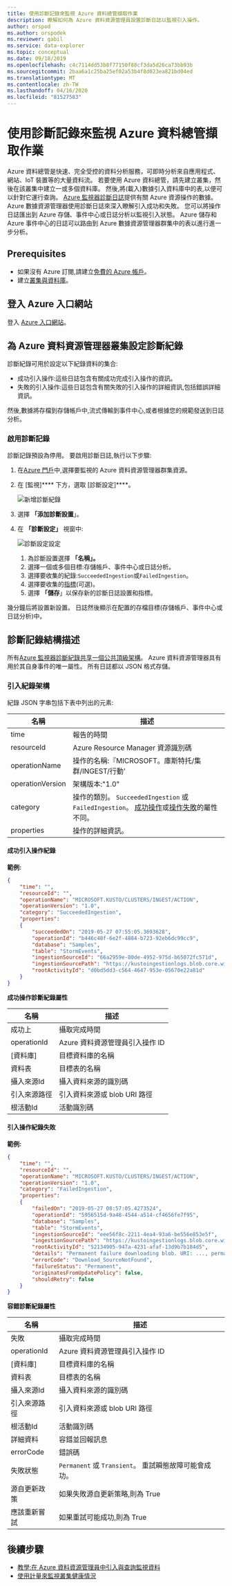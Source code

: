 ```yaml
---
title: 使用診斷記錄來監視 Azure 資料總管擷取作業
description: 瞭解如何為 Azure 資料資源管理員設置診斷日誌以監視引入操作。
author: orspod
ms.author: orspodek
ms.reviewer: gabil
ms.service: data-explorer
ms.topic: conceptual
ms.date: 09/18/2019
ms.openlocfilehash: c4c7114dd53b8f77150f88cf3da5d26ca73bb93b
ms.sourcegitcommit: 2baa6a1c25ba25ef02a53b4f8d023ea821bd04ed
ms.translationtype: MT
ms.contentlocale: zh-TW
ms.lasthandoff: 04/16/2020
ms.locfileid: "81527583"
---
```

# <a name="monitor-azure-data-explorer-ingestion-operations-using-diagnostic-logs"></a>使用診斷記錄來監視 Azure 資料總管擷取作業

Azure 資料總管是快速、完全受控的資料分析服務，可即時分析來自應用程式、網站、IoT 裝置等的大量資料流。 若要使用 Azure 資料總管，請先建立叢集，然後在該叢集中建立一或多個資料庫。 然後,將(載入)數據引入資料庫中的表,以便可以針對它運行查詢。 [Azure 監視器診斷日誌](/azure/azure-monitor/platform/diagnostic-logs-overview)提供有關 Azure 資源操作的數據。 Azure 數據資源管理器使用診斷日誌來深入瞭解引入成功和失敗。 您可以將操作日誌匯出到 Azure 存儲、事件中心或日誌分析以監視引入狀態。 Azure 儲存和 Azure 事件中心的日誌可以路由到 Azure 數據資源管理器群集中的表以進行進一步分析。

## <a name="prerequisites"></a>Prerequisites

* 如果沒有 Azure 訂閱,請建立[免費的 Azure 帳戶](https://azure.microsoft.com/free/)。
* 建立[叢集與資料庫](create-cluster-database-portal.md)。

## <a name="sign-in-to-the-azure-portal"></a>登入 Azure 入口網站

登入 [Azure 入口網站](https://portal.azure.com/)。

## <a name="set-up-diagnostic-logs-for-an-azure-data-explorer-cluster"></a>為 Azure 資料資源管理器叢集設定診斷紀錄

診斷紀錄可用於設定以下紀錄資料的集合:
* 成功引入操作:這些日誌包含有關成功完成引入操作的資訊。
* 失敗的引入操作:這些日誌包含有關失敗的引入操作的詳細資訊,包括錯誤詳細資訊。 

然後,數據將存檔到存儲帳戶中,流式傳輸到事件中心,或者根據您的規範發送到日誌分析。

### <a name="enable-diagnostic-logs"></a>啟用診斷記錄

診斷記錄預設為停用。 要啟用診斷日誌,執行以下步驟:

1. 在[Azure 門戶](https://portal.azure.com)中,選擇要監視的 Azure 資料資源管理器群集資源。
1. 在 [監視]**** 下方，選取 [診斷設定]****。
  
    ![新增診斷紀錄](media/using-diagnostic-logs/add-diagnostic-logs.png)

1. 選擇 **「添加診斷設置**」。
1. 在 **「診斷設定」** 視窗中:
 
    ![診斷設定設定](media/using-diagnostic-logs/configure-diagnostics-settings.png) 

    1. 為診斷設置選擇 **「名稱」。**
    1. 選擇一個或多個目標:存儲帳戶、事件中心或日誌分析。
    1. 選擇要收集的紀錄:`SucceededIngestion`或`FailedIngestion`。
    1. 選擇要收集的[指標](using-metrics.md#supported-azure-data-explorer-metrics)(可選)。  
    1. 選擇 **「儲存**」以保存新的診斷日誌設置和指標。

幾分鐘后將設置新設置。 日誌然後顯示在配置的存檔目標(存儲帳戶、事件中心或日誌分析)中。 

## <a name="diagnostic-logs-schema"></a>診斷記錄結構描述

所有[Azure 監視器診斷紀錄共享一個公共頂級架構](/azure/azure-monitor/platform/diagnostic-logs-schema)。 Azure 資料資源管理器具有用於其自身事件的唯一屬性。 所有日誌都以 JSON 格式存儲。

### <a name="ingestion-logs-schema"></a>引入紀錄架構

紀錄 JSON 字串包括下表中列出的元素:

|名稱               |描述
|---                |---
|time               |報告的時間
|resourceId         |Azure Resource Manager 資源識別碼
|operationName      |操作的名稱:『MICROSOFT。庫斯特托/集群/INGEST/行動'
|operationVersion   |架構版本:"1.0" 
|category           |操作的類別。 `SucceededIngestion` 或 `FailedIngestion`。 [成功操作](#successful-ingestion-operation-log)或[操作失敗](#failed-ingestion-operation-log)的屬性不同。
|properties         |操作的詳細資訊。

#### <a name="successful-ingestion-operation-log"></a>成功引入操作紀錄

**範例:**

```json
{
    "time": "",
    "resourceId": "",
    "operationName": "MICROSOFT.KUSTO/CLUSTERS/INGEST/ACTION",
    "operationVersion": "1.0",
    "category": "SucceededIngestion",
    "properties":
    {
        "succeededOn": "2019-05-27 07:55:05.3693628",
        "operationId": "b446c48f-6e2f-4884-b723-92eb6dc99cc9",
        "database": "Samples",
        "table": "StormEvents",
        "ingestionSourceId": "66a2959e-80de-4952-975d-b65072fc571d",
        "ingestionSourcePath": "https://kustoingestionlogs.blob.core.windows.net/sampledata/events8347293.json",
        "rootActivityId": "d0bd5dd3-c564-4647-953e-05670e22a81d"
    }
}
```
**成功操作診斷紀錄屬性**

|名稱               |描述
|---                |---
|成功上        |攝取完成時間
|operationId        |Azure 資料資源管理員引入操作 ID
|[資料庫]           |目標資料庫的名稱
|資料表              |目標表的名稱
|攝入來源Id  |攝入資料來源的識別碼
|引入來源路徑|引入資料來源或 blob URI 路徑
|根活動Id     |活動識別碼

#### <a name="failed-ingestion-operation-log"></a>引入操作紀錄失敗

**範例:**

```json
{
    "time": "",
    "resourceId": "",
    "operationName": "MICROSOFT.KUSTO/CLUSTERS/INGEST/ACTION",
    "operationVersion": "1.0",
    "category": "FailedIngestion",
    "properties":
    {
        "failedOn": "2019-05-27 08:57:05.4273524",
        "operationId": "5956515d-9a48-4544-a514-cf4656fe7f95",
        "database": "Samples",
        "table": "StormEvents",
        "ingestionSourceId": "eee56f8c-2211-4ea4-93a6-be556e853e5f",
        "ingestionSourcePath": "https://kustoingestionlogs.blob.core.windows.net/sampledata/events5725592.json",
        "rootActivityId": "52134905-947a-4231-afaf-13d9b7b184d5",
        "details": "Permanent failure downloading blob. URI: ..., permanentReason: Download_SourceNotFound, DownloadFailedException: 'Could not find file ...'",
        "errorCode": "Download_SourceNotFound",
        "failureStatus": "Permanent",
        "originatesFromUpdatePolicy": false,
        "shouldRetry": false
    }
}
```

**容錯診斷紀錄屬性**

|名稱               |描述
|---                |---
|失敗           |攝取完成時間
|operationId        |Azure 資料資源管理員引入操作 ID
|[資料庫]           |目標資料庫的名稱
|資料表              |目標表的名稱
|攝入來源Id  |攝入資料來源的識別碼
|引入來源路徑|引入資料來源或 blob URI 路徑
|根活動Id     |活動識別碼
|詳細資料            |容錯並回報訊息
|errorCode          |錯誤碼 
|失敗狀態      |`Permanent` 或 `Transient`。 重試瞬態故障可能會成功。
|源自更新政策|如果失敗源自更新策略,則為 True
|應該重新嘗試        |如果重試可能成功,則為 True

## <a name="next-steps"></a>後續步驟

* [教學:在 Azure 資料資源管理員中引入與查詢監視資料](ingest-data-no-code.md)
* [使用計量來監視叢集健康情況](using-metrics.md)

